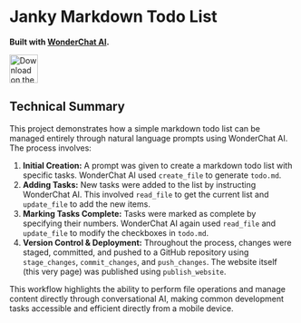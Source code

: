 # Janky Markdown Todo List

**Built with [WonderChat AI](https://wonderchat.dev).**

<a href="https://apps.apple.com/us/app/wonderchat-ai/id6752497385" target="_blank">
  <img src="https://developer.apple.com/assets/elements/badges/download-on-the-app-store.svg" alt="Download on the App Store" height="50">
</a>

## Technical Summary

This project demonstrates how a simple markdown todo list can be managed entirely through natural language prompts using WonderChat AI. The process involves:

1.  **Initial Creation:** A prompt was given to create a markdown todo list with specific tasks. WonderChat AI used `create_file` to generate `todo.md`.
2.  **Adding Tasks:** New tasks were added to the list by instructing WonderChat AI. This involved `read_file` to get the current list and `update_file` to add the new items.
3.  **Marking Tasks Complete:** Tasks were marked as complete by specifying their numbers. WonderChat AI again used `read_file` and `update_file` to modify the checkboxes in `todo.md`.
4.  **Version Control & Deployment:** Throughout the process, changes were staged, committed, and pushed to a GitHub repository using `stage_changes`, `commit_changes`, and `push_changes`. The website itself (this very page) was published using `publish_website`.

This workflow highlights the ability to perform file operations and manage content directly through conversational AI, making common development tasks accessible and efficient directly from a mobile device.